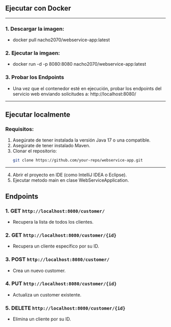 ## Ejecutar con Docker

---
### 1. Descargar la imagen:
- docker pull nacho2070/webservice-app:latest
### 2. Ejecutar la imgaen:
- docker run -d -p 8080:8080 nacho2070/webservice-app:latest
### 3. Probar los Endpoints
- Una vez que el contenedor esté en ejecución, probar los endpoints del servicio web enviando solicitudes a:
  http://localhost:8080/
---
## Ejecutar localmente
### Requisitos:
1. Asegúrate de tener instalada la versión Java 17 o una compatible.
2. Asegúrate de tener instalado Maven.
3. Clonar el repositorio:
   ```bash
   git clone https://github.com/your-repo/webservice-app.git
---
4. Abrir el proyecto en IDE (como IntelliJ IDEA o Eclipse).
5. Ejecutar metodo main en clase WebServiceApplication.

## Endpoints

### 1. GET `http://localhost:8080/customer/`
- Recupera la lista de todos los clientes.
### 2. GET `http://localhost:8080/customer/{id}`
- Recupera un cliente específico por su ID.
### 3. POST `http://localhost:8080/customer/`
- Crea un nuevo customer.
### 4. PUT `http://localhost:8080/customer/{id}`
- Actualiza un customer existente.
### 5. DELETE `http://localhost:8080/customer/{id}`
- Elimina un cliente por su ID.

